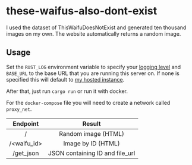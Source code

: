 # these-waifus-also-dont-exist
I used the dataset of ThisWaifuDoesNotExist and generated ten thousand images on my own. The website automatically returns a random image. 

## Usage
Set the `RUST_LOG` environment variable to specify your
[logging level](https://docs.rs/env_logger/0.7.1/env_logger/#enabling-logging)
and `BASE_URL` to the base URL that you are running this server on. If none is specified
this will default to [my hosted instance](https://waifus-are.fun-stuff.xyz).

After that, just run `cargo run` or run it with docker.

For the `docker-compose` file you will need to create a network called `proxy_net`.

| Endpoint    | Result                          |
| :---------: | :-----------------------------: |
| /           | Random image (HTML)             |
| /<waifu_id> | Image by ID (HTML)              |
|  /get_json  | JSON containing ID and file_url |
